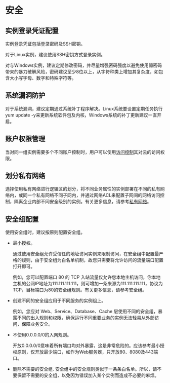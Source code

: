 # 安全

## 实例登录凭证配置

实例登录凭证包括登录密码及SSH密钥。

对于Linux实例，建议使用SSH密钥方式登录实例。

对与Windows实例，建议定期修改密码，并尽量增强密码强度以避免使用弱密码带来的暴力破解风险，密码建议至少8位以上，从字符种类上增加其复杂度，如包含大小写字母、数字和特殊字符等。

## 系统漏洞防护

对于系统漏洞，建议定期通过系统补丁程序解决。Linux系统要设置定期任务执行yum update -y来更新系统软件包及内核，Windows系统的补丁更新建议一直开启。

## 账户权限管理
当对同一组实例需要多个不同账户控制时，用户可以使用[访问控制](../../../Management-and-Monitoring/IAM/Overview.md)其对云的访问权限。

## 划分私有网络

选择使用私有网络进行逻辑区的划分，将不同业务属性的实例部署在不同的私有网络内，或同一个私有网络不同子网内，并通过网络ACL来配置子网间的网络访问控制，隔离企业内部不同安全级别的实例。有关更多信息，请参考[私有网络](../../../Networking/Overview.md)。

## 安全组配置

使用安全组时，建议按原则配置安全组。

* 最小授权。

	通过使用安全组允许受信任的地址访问实例来限制访问，在安全组中配置最严格的规则，由于安全组为白名单机制，故您只需要将允许访问的流量端口配置打开即可。
	
	例如，您可以配置端口 80 的 TCP 入站流量仅允许您本地主机访问，你本地主机的公网IP地址为111.111.111.111，则可增加一条来源为111.111.111.111，协议为TCP，目标端口为80的安全组规则。有关更多信息，请参考安全组。
* 创建不同的安全组应用于不同服务的实例组上。

	例如，您应对 Web、Service、Database、Cache 层使用不同的安全组，暴露不同的出入规则和权限，确保运行不同重要业务的实例无法轻易从外部访问，保障业务安全。
* 不使用0.0.0.0/0的入网规则。

	开放0.0.0.0/0意味着所有端口均对外暴露，这是非常危险的。应该参考最小授权原则，仅开放最少端口，如作为Web服务器，只开放80、8080及443端口。
	
* 删除不需要的安全组.
安全组中的安全规则类似于一条条白名单。所以，请不要保留不需要的安全组，以免因为错误加入某个实例而造成不必要的麻烦。
